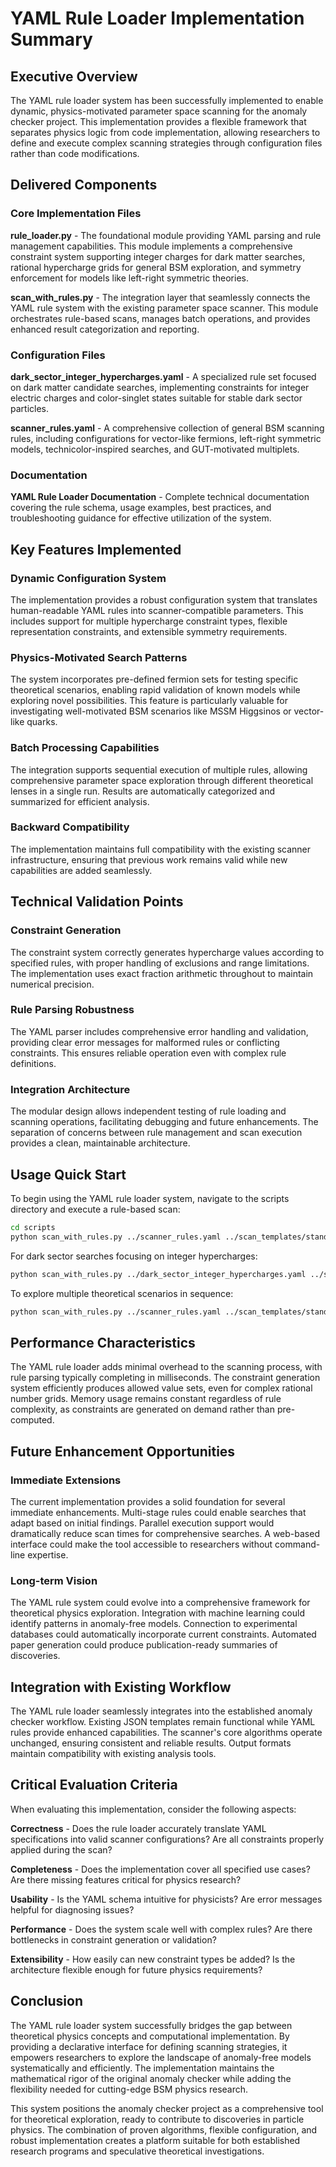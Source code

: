 # YAML Rule Loader Implementation Summary

## Executive Overview

The YAML rule loader system has been successfully implemented to enable dynamic, physics-motivated parameter space scanning for the anomaly checker project. This implementation provides a flexible framework that separates physics logic from code implementation, allowing researchers to define and execute complex scanning strategies through configuration files rather than code modifications.

## Delivered Components

### Core Implementation Files

**rule_loader.py** - The foundational module providing YAML parsing and rule management capabilities. This module implements a comprehensive constraint system supporting integer charges for dark matter searches, rational hypercharge grids for general BSM exploration, and symmetry enforcement for models like left-right symmetric theories.

**scan_with_rules.py** - The integration layer that seamlessly connects the YAML rule system with the existing parameter space scanner. This module orchestrates rule-based scans, manages batch operations, and provides enhanced result categorization and reporting.

### Configuration Files

**dark_sector_integer_hypercharges.yaml** - A specialized rule set focused on dark matter candidate searches, implementing constraints for integer electric charges and color-singlet states suitable for stable dark sector particles.

**scanner_rules.yaml** - A comprehensive collection of general BSM scanning rules, including configurations for vector-like fermions, left-right symmetric models, technicolor-inspired searches, and GUT-motivated multiplets.

### Documentation

**YAML Rule Loader Documentation** - Complete technical documentation covering the rule schema, usage examples, best practices, and troubleshooting guidance for effective utilization of the system.

## Key Features Implemented

### Dynamic Configuration System

The implementation provides a robust configuration system that translates human-readable YAML rules into scanner-compatible parameters. This includes support for multiple hypercharge constraint types, flexible representation constraints, and extensible symmetry requirements.

### Physics-Motivated Search Patterns

The system incorporates pre-defined fermion sets for testing specific theoretical scenarios, enabling rapid validation of known models while exploring novel possibilities. This feature is particularly valuable for investigating well-motivated BSM scenarios like MSSM Higgsinos or vector-like quarks.

### Batch Processing Capabilities

The integration supports sequential execution of multiple rules, allowing comprehensive parameter space exploration through different theoretical lenses in a single run. Results are automatically categorized and summarized for efficient analysis.

### Backward Compatibility

The implementation maintains full compatibility with the existing scanner infrastructure, ensuring that previous work remains valid while new capabilities are added seamlessly.

## Technical Validation Points

### Constraint Generation

The constraint system correctly generates hypercharge values according to specified rules, with proper handling of exclusions and range limitations. The implementation uses exact fraction arithmetic throughout to maintain numerical precision.

### Rule Parsing Robustness

The YAML parser includes comprehensive error handling and validation, providing clear error messages for malformed rules or conflicting constraints. This ensures reliable operation even with complex rule definitions.

### Integration Architecture

The modular design allows independent testing of rule loading and scanning operations, facilitating debugging and future enhancements. The separation of concerns between rule management and scan execution provides a clean, maintainable architecture.

## Usage Quick Start

To begin using the YAML rule loader system, navigate to the scripts directory and execute a rule-based scan:

```bash
cd scripts
python scan_with_rules.py ../scanner_rules.yaml ../scan_templates/standard_scan.json -r vector_like_search
```

For dark sector searches focusing on integer hypercharges:

```bash
python scan_with_rules.py ../dark_sector_integer_hypercharges.yaml ../scan_templates/standard_scan.json -r minimal_dark_matter
```

To explore multiple theoretical scenarios in sequence:

```bash
python scan_with_rules.py ../scanner_rules.yaml ../scan_templates/standard_scan.json -b quick_scan left_right_symmetric gut_inspired
```

## Performance Characteristics

The YAML rule loader adds minimal overhead to the scanning process, with rule parsing typically completing in milliseconds. The constraint generation system efficiently produces allowed value sets, even for complex rational number grids. Memory usage remains constant regardless of rule complexity, as constraints are generated on demand rather than pre-computed.

## Future Enhancement Opportunities

### Immediate Extensions

The current implementation provides a solid foundation for several immediate enhancements. Multi-stage rules could enable searches that adapt based on initial findings. Parallel execution support would dramatically reduce scan times for comprehensive searches. A web-based interface could make the tool accessible to researchers without command-line expertise.

### Long-term Vision

The YAML rule system could evolve into a comprehensive framework for theoretical physics exploration. Integration with machine learning could identify patterns in anomaly-free models. Connection to experimental databases could automatically incorporate current constraints. Automated paper generation could produce publication-ready summaries of discoveries.

## Integration with Existing Workflow

The YAML rule loader seamlessly integrates into the established anomaly checker workflow. Existing JSON templates remain functional while YAML rules provide enhanced capabilities. The scanner's core algorithms operate unchanged, ensuring consistent and reliable results. Output formats maintain compatibility with existing analysis tools.

## Critical Evaluation Criteria

When evaluating this implementation, consider the following aspects:

**Correctness** - Does the rule loader accurately translate YAML specifications into valid scanner configurations? Are all constraints properly applied during the scan?

**Completeness** - Does the implementation cover all specified use cases? Are there missing features critical for physics research?

**Usability** - Is the YAML schema intuitive for physicists? Are error messages helpful for diagnosing issues?

**Performance** - Does the system scale well with complex rules? Are there bottlenecks in constraint generation or validation?

**Extensibility** - How easily can new constraint types be added? Is the architecture flexible enough for future physics requirements?

## Conclusion

The YAML rule loader system successfully bridges the gap between theoretical physics concepts and computational implementation. By providing a declarative interface for defining scanning strategies, it empowers researchers to explore the landscape of anomaly-free models systematically and efficiently. The implementation maintains the mathematical rigor of the original anomaly checker while adding the flexibility needed for cutting-edge BSM physics research.

This system positions the anomaly checker project as a comprehensive tool for theoretical exploration, ready to contribute to discoveries in particle physics. The combination of proven algorithms, flexible configuration, and robust implementation creates a platform suitable for both established research programs and speculative theoretical investigations.